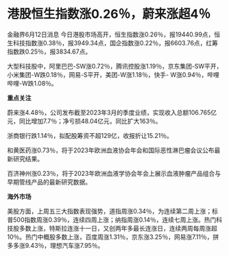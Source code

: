 

# 港股恒生指数涨0.26％，蔚来涨超4％

金融界6月12日消息
今日港股市场高开，恒生指数涨0.26％，报19440.99点，恒生科技指数涨0.38％，报3949.34点，国企指数涨0.22％，报6603.76点，红筹指数跌0.25％，报3834.67点。

大型科技股中，阿里巴巴-SW涨0.72％，腾讯控股涨1.19％，京东集团-SW平开，小米集团-W跌0.18％，网易-S平开，美团-W涨1.18％，快手-
W涨0.94％，哔哩哔哩-W跌1.08％。

**重点关注**

蔚来涨4.48％，公司发布截至2023年3月的季度业绩，实现收入总额106.765亿元，同比增加7.7％；净亏损48.04亿元，同比扩大163％。

浙商银行跌1.14％，拟配股筹资不超129亿，收报折让15.21％。

和黄医药涨0.73％，将于2023年欧洲血液协会年会和国际恶性淋巴瘤会议公布最新研究结果。

百济神州涨0.23％，将于2023年欧洲血液学协会年会上展示血液肿瘤产品组合与早期管线产品的最新研究数据。

**海外市场**

美股方面，上周五三大指数表现强势，道指周涨0.34％，为连续第二周上涨；标普500指数周涨0.39％，连续四周上涨；纳指周涨0.14％，连续七周上涨。热门科技股多数上涨，特斯拉连涨十一日，又创两年多最长连涨日，连续两周每周涨超10％。热门中概股多数上涨，百度周涨1.31％，京东涨3.25％，网易涨7.11％，拼多多涨9.43％，理想汽车涨7.95％。

